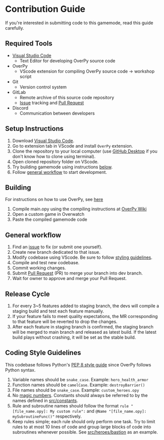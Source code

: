 # Contribution Guide

If you're interested in submitting code to this gamemode, read this guide carefully.  


## Required Tools
- [Visual Studio Code](https://code.visualstudio.com/download)
    - Text Editor for developing OverPy source code
- OverPy
    - VScode extension for compiling OverPy source code -> workshop script
- Git
    - Version control system
- GitLab
    - Remote archive of this source code repository
    - [Issue](https://github.com/6v6-Adjustments/6v6-adjustments/issues) tracking and [Pull Request](https://github.com/6v6-Adjustments/6v6-adjustments/pulls)
- Discord
    - Communication between developers


## Setup Instructions
1. Download [Visual Studio Code](https://code.visualstudio.com/download).
2. Go to extension tab in VScode and install `OverPy` extension.
5. Clone the repository to your local computer (use [GitHub Desktop](https://desktop.github.com/) if you don't know how to clone using terminal).
6. Open cloned repository folder on VScode.
7. Try building gamemode using instructions [below](#building).
8. Follow [general workflow](#general-workflow) to start development.


## Building

For instructions on how to use OverPy, see [here](https://github.com/Zezombye/overpy/wiki)
  
1. Compile main.opy using the compiling instructions at [OverPy Wiki](https://github.com/Zezombye/overpy/wiki/General-usage#Compiling)
2. Open a custom game in Overwatch
3. Paste the compiled gamemode code


## General workflow

1. Find an [issue](https://github.com/6v6-Adjustments/6v6-adjustments/issues) to fix (or submit one yourself).
2. Create new branch dedicated to that issue.
3. Modify codebase using VScode. Be sure to follow [styling guidelines](#coding-style-guidelines).
4. Compile and test new codebase.
6. Commit working changes.
7. Submit [Pull Request](https://github.com/6v6-Adjustments/6v6-adjustments/pulls) (PR) to merge your branch into dev branch.
8. Wait for owner to approve and merge your Pull Request.


## Release Cycle

1. For every 3~5 features added to staging branch, the devs will compile a staging build and test each feature manually.
2. If your feature fails to meet quality expectations, the MR corresponding to that feature will be reverted to drop the changes.
3. After each feature in staging branch is confirmed, the staging branch will be merged to main branch and released as latest build. If the latest build plays without crashing, it will be set as the stable build.  


## Coding Style Guidelines

This codebase follows Python's [PEP 8 style guide](https://peps.python.org/pep-0008/) since OverPy follows Python syntax.

1. Variable names should be `snake_case`. Example: `hero_health_armor`
2. Function names should be `camelCase`. Example: `destroyBarrier()`
3. File names should be `snake_case`. Example: `custom_heroes.opy`
4. No [magic numbers](https://stackoverflow.com/q/47882). Constants should always be referred to by the names defined in [src/constants](https://github.com/6v6-Adjustments/6v6-adjustments/tree/main/src/constants).
5. Rule and subroutine names should follow the format `rule "[file_name.opy]: My custom rule":` and `@Name "[file_name.opy]: mySubroutineFunc()"` respectively.
6. Keep rules simple; each rule should only perform one task. Try to limit rules to at most 10 lines of code and group large blocks of code into subroutines whenever possible. See [src/heroes/bastion](https://gitlab.com/MaxwellJung/ow1_emulator/-/tree/main/src/heroes/bastion) as an example.
